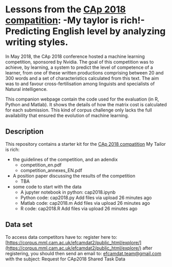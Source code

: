 # Lessons from the [CAp 2018 compatition](http://cap2018.litislab.fr/competition-en.html): -My taylor is rich!- Predicting English level by analyzing writing styles. 

In May 2018, the CAp 2018 conference  hosted a machine learning competition,  sponsored by Nvidia. 
The goal of this competition was to achieve, by learning, a system to predict the level of competence of a learner, from one of these written productions comprising between 20 and 300 words and a set of characteristics calculated from this text.
The aim was to and favour cross-fertilisation among linguists and specialists of Natural intelligence.

This companion webpage contain the code used for the evaluation (in R, Python and Matlab). It shows the details of how the matrix cost is calculated for each submission. This kind of corpus challenge only lacks the full availability that ensured the evolution  of machine learning. 

## Description

This repository contains a starter kit for the [CAp 2018 compatition](http://cap2018.litislab.fr/competition-en.html) My Tailor is rich:  
- the guidelines of the competition, and an adendix 
	 * competition_en.pdf
   * competition_annexes_EN.pdf 	
- A position paper discussing the results of the competition
   * TBA
- some code to start with the data
	 * A jupyter notebook in python: cap2018.ipynb 	
	 * Python code: cap2018.py 	Add files via upload 	26 minutes ago
   * Matlab code: cap2018.m 	Add files via upload 	26 minutes ago
   * R code: cap2018.R 	Add files via upload 	26 minutes ago

## Data set

To access data competitors have to:
register here to: [https://corpus.mml.cam.ac.uk/efcamdat2/public_html/explore/](https://corpus.mml.cam.ac.uk/efcamdat2/public_html/explore/)
after registering, you should then send an email to: efcamdat.team@gmail.com with the subject: Request for CAp2018 Shared Task Data




